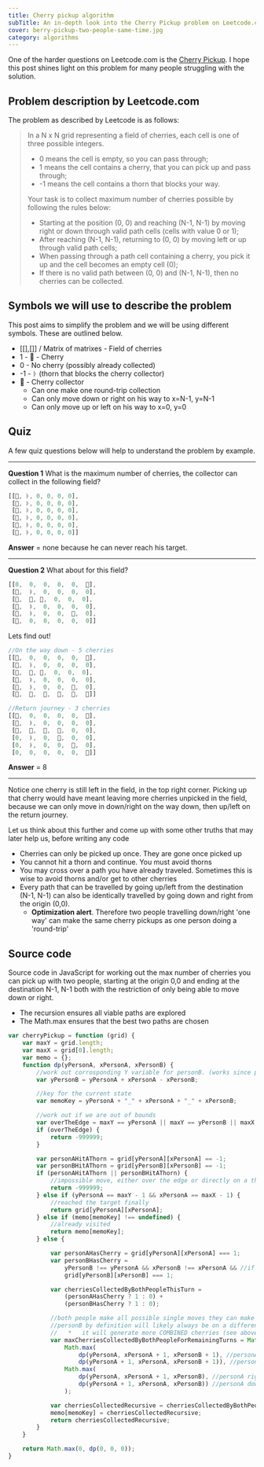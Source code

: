 ```yaml
---
title: Cherry pickup algorithm
subTitle: An in-depth look into the Cherry Pickup problem on Leetcode.com.
cover: berry-pickup-two-people-same-time.jpg
category: algorithms
---
```


One of the harder questions on Leetcode.com is the [Cherry Pickup](https://leetcode.com/problems/cherry-pickup/description/). I hope this post shines light on this problem for many people struggling with the solution.

## Problem description by Leetcode.com

The problem as described by Leetcode is as follows:

> In a N x N  grid representing a field of cherries, each cell is one of three possible integers.
> 
> -   0 means the cell is empty, so you can pass through;
> -   1 means the cell contains a cherry, that you can pick up and pass through;
> -   -1 means the cell contains a thorn that blocks your way.
> 
> Your task is to collect maximum number of cherries possible by following the rules below:
> 
> -   Starting at the position (0, 0) and reaching (N-1, N-1) by moving right or down through valid path cells (cells with value 0 or 1);
> -   After reaching (N-1, N-1), returning to (0, 0) by moving left or up through valid path cells;
> -   When passing through a path cell containing a cherry, you pick it up and the cell becomes an empty cell (0);
> -   If there is no valid path between (0, 0) and (N-1, N-1), then no cherries can be collected.

## Symbols we will use to describe the problem

This post aims to simplify the problem and we will be using different symbols. These are outlined below.
 - [[],[]] / Matrix of matrixes - Field of cherries
 - 1 - 🍓 - Cherry
 - 0 - No cherry (possibly already collected)
 - -1 - ᚦ (thorn that blocks the cherry collector)
 - 🚶 - Cherry collector
    - Can one make one round-trip collection
	- Can only move down or right on his way to x=N-1, y=N-1
	- Can only move up or left on his way to x=0, y=0

## Quiz

A few quiz questions below will help to understand the problem by example.

----------

**Question 1** What is the maximum number of cherries, the collector can collect in the following field?
``` javascript
[[🍓, ᚦ, 0, 0, 0, 0],
 [🍓, ᚦ, 0, 0, 0, 0],
 [🍓, ᚦ, 0, 0, 0, 0],
 [🍓, ᚦ, 0, 0, 0, 0],
 [🍓, ᚦ, 0, 0, 0, 0],
 [🍓, ᚦ, 0, 0, 0, 0]]
```
**Answer** = none because he can never reach his target.

----------

**Question 2** What about for this field?
``` javascript
[[0,  0,  0,  0,  0,  🍓],
 [🍓,  ᚦ,  0,  0,  0,  0],
 [🍓,  🍓, 🍓,  0,  0,  0],
 [🍓,  ᚦ,  0,  0,  0,  0],
 [🍓,  ᚦ,  0,  0,  🍓,  0],
 [🍓,  0,  0,  0,  0,  0]]
```
Lets find out!
``` javascript
//On the way down - 5 cherries
[[🚶,  0,  0,  0,  0,  🍓],
 [🚶,  ᚦ,  0,  0,  0,  0],
 [🚶,  🍓, 🍓,  0,  0,  0],
 [🚶,  ᚦ,  0,  0,  0,  0],
 [🚶,  ᚦ,  0,  0,  🍓,  0],
 [🚶,  🚶,  🚶,  🚶,  🚶,  🚶]]

//Return journey - 3 cherries
[[🚶,  0,  0,  0,  0,  🍓],
 [🚶,  ᚦ,  0,  0,  0,  0],
 [🚶,  🚶,  🚶,  🚶,  0,  0],
 [0,  ᚦ,  0,  🚶,  0,  0],
 [0,  ᚦ,  0,  0,  🚶,  0],
 [0,  0,  0,  0,  0,  🚶]]
```
**Answer** = 8

----------

Notice one cherry is still left in the field, in the top right corner. Picking up that cherry would have meant leaving more cherries unpicked in the field, because we can only move in down/right on the way down, then up/left on the return journey.

Let us think about this further and come up with some other truths that may later help us, before writing any code

  - Cherries can only be picked up once. They are gone once picked up
  - You cannot hit a thorn and continue. You must avoid thorns
  - You may cross over a path you have already traveled. Sometimes this is wise to avoid thorns and/or get to other cherries
  - Every path that can be travelled by going up/left from the destination (N-1, N-1) can also be identically
   travelled by going down and right from the origin (0,0).
	  - **Optimization alert**. Therefore two people travelling down/right 'one way' can make the same cherry pickups as one person doing a 'round-trip'

## Source code
Source code in JavaScript for working out the max number of cherries you can pick up with two people, starting at the origin 0,0 and ending at the destination N-1, N-1 both with the restriction of only being able to move down or right.

- The recursion ensures all viable paths are explored
- The Math.max ensures that the best two paths are chosen
    
``` javascript
var cherryPickup = function (grid) {
    var maxY = grid.length;
    var maxX = grid[0].length;
    var memo = {};
    function dp(yPersonA, xPersonA, xPersonB) {
        //work out corrosponding Y variable for personB. (works since personA and personB have made the same number of moves)
        var yPersonB = yPersonA + xPersonA - xPersonB;

        //key for the current state
        var memoKey = yPersonA + "_" + xPersonA + "_" + xPersonB;

        //work out if we are out of bounds
        var overTheEdge = maxY == yPersonA || maxY == yPersonB || maxX == xPersonA || maxX == xPersonB; //we are actually over the edge HERE!!
        if (overTheEdge) {
            return -999999;
        }

        var personAHitAThorn = grid[yPersonA][xPersonA] == -1;
        var personBHitAThorn = grid[yPersonB][xPersonB] == -1;
        if (personAHitAThorn || personBHitAThorn) {
            //impossible move, either over the edge or directly on a thorn
            return -999999;
        } else if (yPersonA == maxY - 1 && xPersonA == maxX - 1) {
            //reached the target finally
            return grid[yPersonA][xPersonA];
        } else if (memo[memoKey] !== undefined) {
            //already visited
            return memo[memoKey];
        } else {

            var personAHasCherry = grid[yPersonA][xPersonA] === 1;
            var personBHasCherry =
                yPersonB !== yPersonA && xPersonB !== xPersonA && //if personA didn't take it first!
                grid[yPersonB][xPersonB] === 1;

            var cherriesCollectedByBothPeopleThisTurn =
                (personAHasCherry ? 1 : 0) +
                (personBHasCherry ? 1 : 0);

            //both people make all possible single moves they can make (down and right)
            //personB by definition will likely always be on a different path than personA since:
            //   *   it will generate more COMBINED cherries (see above cherriesCollectedByBothPeopleThisTurn)
            var maxCherriesCollectedByBothPeopleForRemainingTurns = Math.max(
                Math.max(
                    dp(yPersonA, xPersonA + 1, xPersonB + 1), //personA right personB right
                    dp(yPersonA + 1, xPersonA, xPersonB + 1)), //personA down personB right
                Math.max(
                    dp(yPersonA, xPersonA + 1, xPersonB), //personA right personB down
                    dp(yPersonA + 1, xPersonA, xPersonB)) //personA down personB down
                );

            var cherriesCollectedRecursive = cherriesCollectedByBothPeopleThisTurn + maxCherriesCollectedByBothPeopleForRemainingTurns;
            memo[memoKey] = cherriesCollectedRecursive;
            return cherriesCollectedRecursive;
        }
    }

    return Math.max(0, dp(0, 0, 0));
}
```